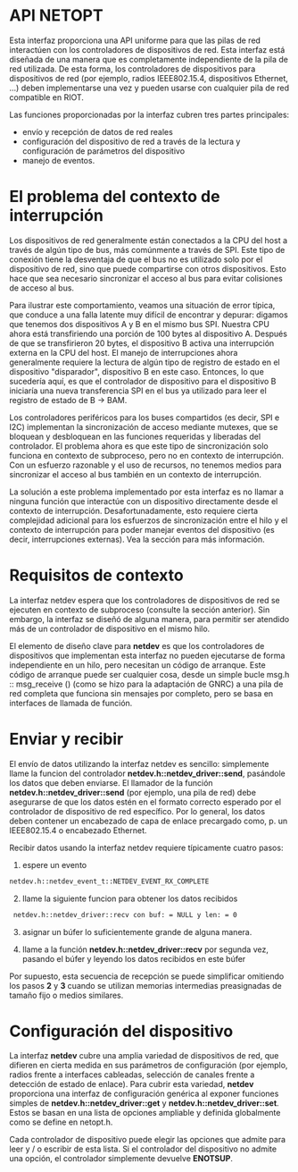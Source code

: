 # API NETOPT

Esta interfaz proporciona una API uniforme para que las pilas de red interactúen con los controladores de dispositivos de red. Esta interfaz está diseñada de una manera que es completamente independiente de la pila de red utilizada. De esta forma, los controladores de dispositivos para dispositivos de red (por ejemplo, radios IEEE802.15.4, dispositivos Ethernet, ...) deben implementarse una vez y pueden usarse con cualquier pila de red compatible en RIOT.

Las funciones proporcionadas por la interfaz cubren tres partes principales:

- envío y recepción de datos de red reales
- configuración del dispositivo de red a través de la lectura y configuración de parámetros del dispositivo
- manejo de eventos.



# El problema del contexto de interrupción

Los dispositivos de red generalmente están conectados a la CPU del host a través de algún tipo de bus, más comúnmente a través de SPI. Este tipo de conexión tiene la desventaja de que el bus no es utilizado solo por el dispositivo de red, sino que puede compartirse con otros dispositivos. Esto hace que sea necesario sincronizar el acceso al bus para evitar colisiones de acceso al bus.

Para ilustrar este comportamiento, veamos una situación de error típica, que conduce a una falla latente muy difícil de encontrar y depurar: digamos que tenemos dos dispositivos A y B en el mismo bus SPI. Nuestra CPU ahora está transfiriendo una porción de 100 bytes al dispositivo A. Después de que se transfirieron 20 bytes, el dispositivo B activa una interrupción externa en la CPU del host. El manejo de interrupciones ahora generalmente requiere la lectura de algún tipo de registro de estado en el dispositivo "disparador", dispositivo B en este caso. Entonces, lo que sucedería aquí, es que el controlador de dispositivo para el dispositivo B iniciaría una nueva transferencia SPI en el bus ya utilizado para leer el registro de estado de B -> BAM.

Los controladores periféricos para los buses compartidos (es decir, SPI e I2C) implementan la sincronización de acceso mediante mutexes, que se bloquean y desbloquean en las funciones requeridas y liberadas del controlador. El problema ahora es que este tipo de sincronización solo funciona en contexto de subproceso, pero no en contexto de interrupción. Con un esfuerzo razonable y el uso de recursos, no tenemos medios para sincronizar el acceso al bus también en un contexto de interrupción.

La solución a este problema implementado por esta interfaz es no llamar a ninguna función que interactúe con un dispositivo directamente desde el contexto de interrupción. Desafortunadamente, esto requiere cierta complejidad adicional para los esfuerzos de sincronización entre el hilo y el contexto de interrupción para poder manejar eventos del dispositivo (es decir, interrupciones externas). Vea la sección para más información.


# Requisitos de contexto

La interfaz netdev espera que los controladores de dispositivos de red se ejecuten en contexto de subproceso (consulte la sección anterior). Sin embargo, la interfaz se diseñó de alguna manera, para permitir ser atendido más de un controlador de dispositivo en el mismo hilo.

El elemento de diseño clave para **netdev** es que los controladores de dispositivos que implementan esta interfaz no pueden ejecutarse de forma independiente en un hilo, pero necesitan un código de arranque. Este código de arranque puede ser cualquier cosa, desde un simple bucle msg.h :: msg_receive () (como se hizo para la adaptación de GNRC) a una pila de red completa que funciona sin mensajes por completo, pero se basa en interfaces de llamada de función.

# Enviar y recibir

El envío de datos utilizando la interfaz netdev es sencillo: simplemente llame la funcion del  controlador **netdev.h::netdev_driver::send**, pasándole los datos que deben enviarse. El llamador de la función **netdev.h::netdev_driver::send** (por ejemplo, una pila de red) debe asegurarse de que los datos estén en el formato correcto esperado por el controlador de dispositivo de red específico. Por lo general, los datos deben contener un encabezado de capa de enlace precargado como, p. un IEEE802.15.4 o encabezado Ethernet.

Recibir datos usando la interfaz netdev requiere típicamente cuatro pasos:

1. espere un evento 
```bash 
netdev.h::netdev_event_t::NETDEV_EVENT_RX_COMPLETE
```

2. llame la siguiente funcion para obtener los datos recibidos
```bash
 netdev.h::netdev_driver::recv con buf: = NULL y len: = 0 
```
3. asignar un búfer lo suficientemente grande de alguna manera.
  
4. llame a la función **netdev.h::netdev_driver::recv** por segunda vez, pasando el búfer y leyendo los datos recibidos en este búfer

Por supuesto, esta secuencia de recepción se puede simplificar omitiendo los pasos **2** y **3** cuando se utilizan memorias intermedias preasignadas de tamaño fijo o medios similares.

# Configuración del dispositivo

La interfaz **netdev** cubre una amplia variedad de dispositivos de red, que difieren en cierta medida en sus parámetros de configuración (por ejemplo, radios frente a interfaces cableadas, selección de canales frente a detección de estado de enlace). Para cubrir esta variedad, **netdev** proporciona una interfaz de configuración genérica al exponer funciones simples de **netdev.h::netdev_driver::get** y **netdev.h::netdev_driver::set**. Estos se basan en una lista de opciones ampliable y definida globalmente como se define en netopt.h.

Cada controlador de dispositivo puede elegir las opciones que admite para leer y / o escribir de esta lista. Si el controlador del dispositivo no admite una opción, el controlador simplemente devuelve **ENOTSUP**.